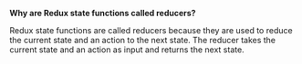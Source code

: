 **Why are Redux state functions called reducers?**

Redux state functions are called reducers because they are used to reduce the current state and an action to the next state. The reducer takes the current state and an action as input and returns the next state.